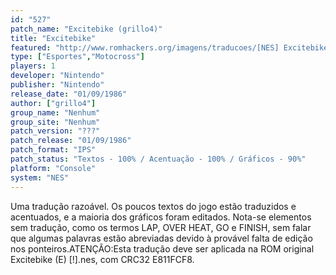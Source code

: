 ```yaml
---
id: "527"
patch_name: "Excitebike (grillo4)"
title: "Excitebike"
featured: "http://www.romhackers.org/imagens/traducoes/[NES] Excitebike - grillo4 - 1.png"
type: ["Esportes","Motocross"]
players: 1
developer: "Nintendo"
publisher: "Nintendo"
release_date: "01/09/1986"
author: ["grillo4"]
group_name: "Nenhum"
group_site: "Nenhum"
patch_version: "???"
patch_release: "01/09/1986"
patch_format: "IPS"
patch_status: "Textos - 100% / Acentuação - 100% / Gráficos - 90%"
platform: "Console"
system: "NES"
---
```


Uma tradução razoável. Os poucos textos do jogo estão traduzidos e acentuados, e a maioria dos gráficos foram editados. Nota-se elementos sem tradução, como os termos LAP, OVER HEAT, GO e FINISH, sem falar que algumas palavras estão abreviadas devido à provável falta de edição nos ponteiros.ATENÇÃO:Esta tradução deve ser aplicada na ROM original Excitebike (E) [!].nes, com CRC32 E811FCF8.